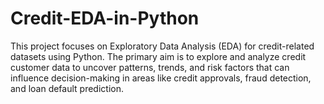# Credit-EDA-in-Python
This project focuses on Exploratory Data Analysis (EDA) for credit-related datasets using Python. The primary aim is to explore and analyze credit customer data to uncover patterns, trends, and risk factors that can influence decision-making in areas like credit approvals, fraud detection, and loan default prediction.  
